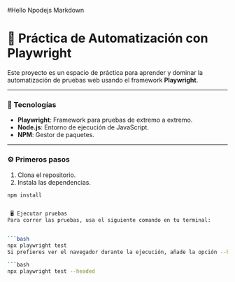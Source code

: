 #Hello Npodejs
Markdown

# 🤖 Práctica de Automatización con Playwright

Este proyecto es un espacio de práctica para aprender y dominar la automatización de pruebas web usando el framework **Playwright**.

---

### 🚀 Tecnologías

* **Playwright**: Framework para pruebas de extremo a extremo.
* **Node.js**: Entorno de ejecución de JavaScript.
* **NPM**: Gestor de paquetes.

---

### ⚙️ Primeros pasos

1.  Clona el repositorio.
2.  Instala las dependencias.

```bash
npm install


 🖥️ Ejecutar pruebas
Para correr las pruebas, usa el siguiente comando en tu terminal:


```bash
npx playwright test
Si prefieres ver el navegador durante la ejecución, añade la opción --headed:

```bash
npx playwright test --headed